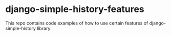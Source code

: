 # django-simple-history-features
This repo contains code examples of how to use certain features of django-simple-history library
